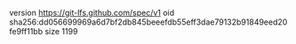 version https://git-lfs.github.com/spec/v1
oid sha256:dd056699969a6d7bf2db845beeefdb55eff3dae79132b91849eed20fe9ff11bb
size 1199
